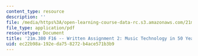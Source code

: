 ```yaml
---
content_type: resource
description: ''
file: /media/https%3A/open-learning-course-data-rc.s3.amazonaws.com/21m-380-music-and-technology-recording-techniques-and-audio-production-fall-2016/ec22b98a192eda758272b4ace571b3b9_MIT21M_380F16_assn_wr2.pdf
file_type: application/pdf
resourcetype: Document
title: '21m.380 F16 -- Written Assignment 2: Music Technology in 50 Years'
uid: ec22b98a-192e-da75-8272-b4ace571b3b9
---
```

